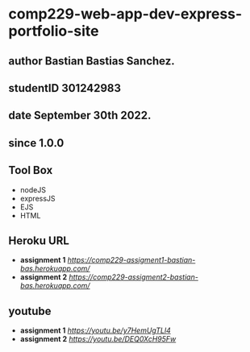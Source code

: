 # comp229-web-app-dev-express-portfolio-site

## **author** Bastian Bastias Sanchez. 
## **studentID** 301242983 
## **date** September 30th 2022.
## **since**  1.0.0



## **Tool Box**
- nodeJS
- expressJS
- EJS
- HTML

## **Heroku URL**
- **assignment 1** _https://comp229-assigment1-bastian-bas.herokuapp.com/_
- **assignment 2** _https://comp229-assigment2-bastian-bas.herokuapp.com/_

## youtube
- **assignment 1** _https://youtu.be/y7HemUgTLl4_
- **assignment 2**  _https://youtu.be/DEQ0XcH95Fw_

